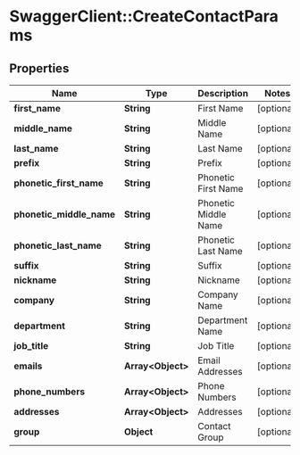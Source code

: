# SwaggerClient::CreateContactParams

## Properties
Name | Type | Description | Notes
------------ | ------------- | ------------- | -------------
**first_name** | **String** | First Name | [optional] 
**middle_name** | **String** | Middle Name | [optional] 
**last_name** | **String** | Last Name | [optional] 
**prefix** | **String** | Prefix | [optional] 
**phonetic_first_name** | **String** | Phonetic First Name | [optional] 
**phonetic_middle_name** | **String** | Phonetic Middle Name | [optional] 
**phonetic_last_name** | **String** | Phonetic Last Name | [optional] 
**suffix** | **String** | Suffix | [optional] 
**nickname** | **String** | Nickname | [optional] 
**company** | **String** | Company Name | [optional] 
**department** | **String** | Department Name | [optional] 
**job_title** | **String** | Job Title | [optional] 
**emails** | **Array&lt;Object&gt;** | Email Addresses | [optional] 
**phone_numbers** | **Array&lt;Object&gt;** | Phone Numbers | [optional] 
**addresses** | **Array&lt;Object&gt;** | Addresses | [optional] 
**group** | **Object** | Contact Group | [optional] 


